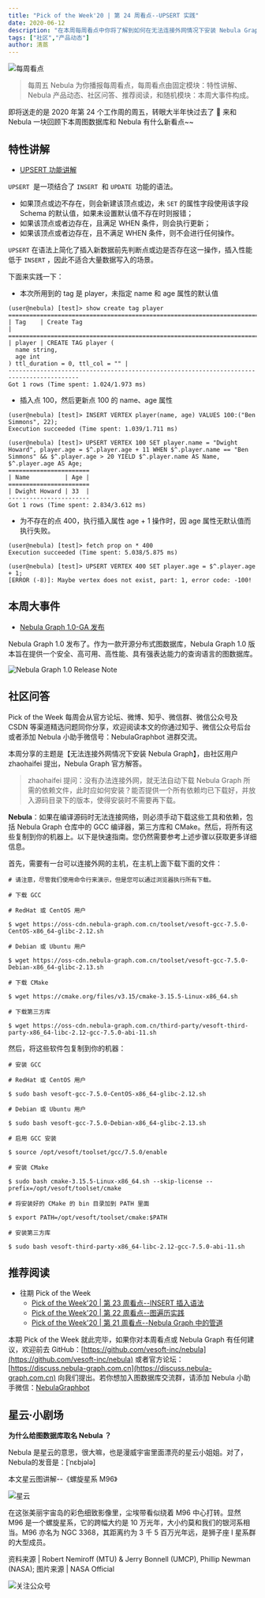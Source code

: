 ```yaml
---
title: "Pick of the Week'20 | 第 24 周看点--UPSERT 实践"
date: 2020-06-12
description: "在本周每周看点中你将了解到如何在无法连接外网情况下安装 Nebula Graph，以及 UPSERT 语法的讲解。"
tags: ["社区","产品动态"]
author: 清蒸
---
```


![每周看点](https://www-cdn.nebula-graph.com.cn/nebula-blog/PotW.png)

> 每周五 Nebula 为你播报每周看点，每周看点由固定模块：特性讲解、Nebula 产品动态、社区问答、推荐阅读，和随机模块：本周大事件构成。

即将送走的是 2020 年第 24 个工作周的周五，转眼大半年快过去了 🌝 来和 Nebula 一块回顾下本周图数据库和 Nebula 有什么新看点~~

## 特性讲解

- [UPSERT 功能讲解](https://github.com/vesoft-inc/nebula/pull/2156)


`UPSERT`  是一项结合了 `INSERT`  和 `UPDATE`  功能的语法。

- 如果顶点或边不存在，则会新建该顶点或边，未 `SET` 的属性字段使用该字段 Schema 的默认值，如果未设置默认值不存在时则报错；
- 如果该顶点或者边存在，且满足 WHEN 条件，则会执行更新；
- 如果该顶点或者边存在，且不满足 WHEN 条件，则不会进行任何操作。

`UPSERT` 在语法上简化了插入新数据前先判断点或边是否存在这一操作，插入性能低于 `INSERT` ，因此不适合大量数据写入的场景。

下面来实践一下：

- 本次所用到的 tag 是 player，未指定 name 和 age 属性的默认值

```
(user@nebula) [test]> show create tag player
==========================================================================================
| Tag    | Create Tag                                                                    |
==========================================================================================
| player | CREATE TAG player (
  name string,
  age int
) ttl_duration = 0, ttl_col = "" |
------------------------------------------------------------------------------------------
Got 1 rows (Time spent: 1.024/1.973 ms)
```

- 插入点 100，然后更新点 100 的 name、age 属性

```
(user@nebula) [test]> INSERT VERTEX player(name, age) VALUES 100:("Ben Simmons", 22);
Execution succeeded (Time spent: 1.039/1.711 ms)

(user@nebula) [test]> UPSERT VERTEX 100 SET player.name = "Dwight Howard", player.age = $^.player.age + 11 WHEN $^.player.name == "Ben Simmons" && $^.player.age > 20 YIELD $^.player.name AS Name, $^.player.age AS Age;
=======================
| Name          | Age |
=======================
| Dwight Howard | 33  |
-----------------------
Got 1 rows (Time spent: 2.834/3.612 ms)
```

- 为不存在的点 400，执行插入属性 age + 1 操作时，因 age 属性无默认值而执行失败。

```
(user@nebula) [test]> fetch prop on * 400
Execution succeeded (Time spent: 5.038/5.875 ms)

(user@nebula) [test]> UPSERT VERTEX 400 SET player.age = $^.player.age + 1;
[ERROR (-8)]: Maybe vertex does not exist, part: 1, error code: -100!
```

## 本周大事件

- [Nebula Graph 1.0-GA 发布](https://nebula-graph.com.cn/posts/nebula-graph-1.0-release-note/)

Nebula Graph 1.0 发布了。作为一款开源分布式图数据库，Nebula Graph 1.0 版本旨在提供一个安全、高可用、高性能、具有强表达能力的查询语言的图数据库。

![Nebula Graph 1.0 Release Note](https://www-cdn.nebula-graph.com.cn/nebula-blog/PotW202401.png)

## 社区问答

Pick of the Week 每周会从官方论坛、微博、知乎、微信群、微信公众号及 CSDN 等渠道精选问题同你分享，欢迎阅读本文的你通过知乎、微信公众号后台或者添加 Nebula 小助手微信号：NebulaGraphbot 进群交流。

本周分享的主题是【无法连接外网情况下安装 Nebula Graph】，由社区用户 zhaohaifei 提出，Nebula Graph 官方解答。

> zhaohaifei 提问：没有办法连接外网，就无法自动下载 Nebula Graph 所需的依赖文件，此时应如何安装？能否提供一个所有依赖均已下载好，并放入源码目录下的版本，使得安装时不需要再下载。

**Nebula**：如果在编译源码时无法连接网络，则必须手动下载这些工具和依赖，包括 Nebula Graph 仓库中的 GCC 编译器，第三方库和 CMake。然后，将所有这些复制到你的机器上。以下是快速指南。您仍然需要参考上述步骤以获取更多详细信息。

首先，需要有一台可以连接外网的主机，在主机上面下载下面的文件：

```
# 请注意，尽管我们使用命令行来演示，但是您可以通过浏览器执行所有下载。

# 下载 GCC

# RedHat 或 CentOS 用户

$ wget https://oss-cdn.nebula-graph.com.cn/toolset/vesoft-gcc-7.5.0-CentOS-x86_64-glibc-2.12.sh

# Debian 或 Ubuntu 用户

$ wget https://oss-cdn.nebula-graph.com.cn/toolset/vesoft-gcc-7.5.0-Debian-x86_64-glibc-2.13.sh

# 下载 CMake

$ wget https://cmake.org/files/v3.15/cmake-3.15.5-Linux-x86_64.sh

# 下载第三方库

$ wget https://oss-cdn.nebula-graph.com.cn/third-party/vesoft-third-party-x86_64-libc-2.12-gcc-7.5.0-abi-11.sh
```

然后，将这些软件包复制到你的机器：

```
# 安装 GCC

# RedHat 或 CentOS 用户

$ sudo bash vesoft-gcc-7.5.0-CentOS-x86_64-glibc-2.12.sh

# Debian 或 Ubuntu 用户

$ sudo bash vesoft-gcc-7.5.0-Debian-x86_64-glibc-2.13.sh

# 启用 GCC 安装

$ source /opt/vesoft/toolset/gcc/7.5.0/enable

# 安装 CMake

$ sudo bash cmake-3.15.5-Linux-x86_64.sh --skip-license --prefix=/opt/vesoft/toolset/cmake

# 将安装好的 CMake 的 bin 目录加到 PATH 里面

$ export PATH=/opt/vesoft/toolset/cmake:$PATH

# 安装第三方库

$ sudo bash vesoft-third-party-x86_64-libc-2.12-gcc-7.5.0-abi-11.sh
```

## 推荐阅读

- 往期 Pick of the Week
   - [Pick of the Week'20 | 第 23 周看点--INSERT 插入语法](https://nebula-graph.com.cn/posts/nebula-graph-weekly-pickup-2020-06-05/)
   - [Pick of the Week'20 | 第 22 周看点--图遍历实践](https://nebula-graph.com.cn/posts/nebula-graph-weekly-pickup-2020-05-29/)
   - [Pick of the Week'20 | 第 21 周看点--Nebula Graph 中的管道](https://nebula-graph.com.cn/posts/nebula-graph-weekly-pickup-2020-05-22/)

本期 Pick of the Week 就此完毕，如果你对本周看点或 Nebula Graph 有任何建议，欢迎前去 GitHub：[https://github.com/vesoft-inc/nebula](https://github.com/vesoft-inc/nebula) 或者官方论坛：[https://discuss.nebula-graph.com.cn](https://discuss.nebula-graph.com.cn) 向我们提出。若你想加入图数据库交流群，请添加 Nebula 小助手微信：[NebulaGraphbot](https://nebula-blog.azureedge.net/nebula-blog/nbot.png)<br />

## 星云·小剧场
**为什么给图数据库取名 Nebula ？**

Nebula 是星云的意思，很大嘛，也是漫威宇宙里面漂亮的星云小姐姐。对了，Nebula的发音是：[ˈnɛbjələ]

本文星云图讲解--《螺旋星系 M96》

![星云](https://www-cdn.nebula-graph.com.cn/nebula-blog/PotW2024Nebula.jpeg)

在这张美丽宇宙岛的彩色细致影像里，尘埃带看似绕着 M96 中心打转。显然 M96 是一个螺旋星系，它的跨幅大约是 10 万光年，大小约莫和我们的银河系相当。M96 亦名为 NGC 3368，其距离约为 3 千 5 百万光年远，是狮子座 I 星系群的大型成员。

资料来源 | Robert Nemiroff (MTU) & Jerry Bonnell (UMCP), Phillip Newman (NASA);
图片来源 | NASA Official

![关注公众号](https://www-cdn.nebula-graph.com.cn/nebula-blog/WeChatOffical.png)
